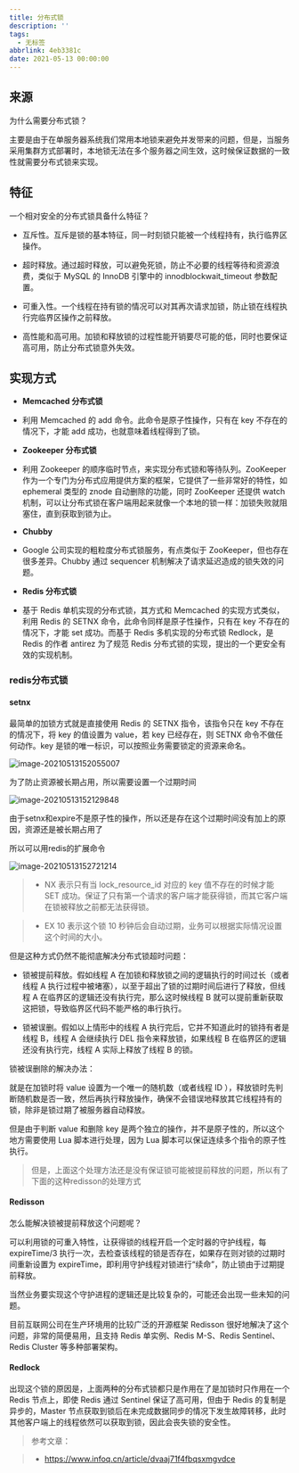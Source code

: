 ```yaml
---
title: 分布式锁
description: ''
tags:
  - 无标签
abbrlink: 4eb3381c
date: 2021-05-13 00:00:00
---
```

## 来源



为什么需要分布式锁？



主要是由于在单服务器系统我们常用本地锁来避免并发带来的问题，但是，当服务采用集群方式部署时，本地锁无法在多个服务器之间生效，这时候保证数据的一致性就需要分布式锁来实现。



## 特征



一个相对安全的分布式锁具备什么特征？



- 互斥性。互斥是锁的基本特征，同一时刻锁只能被一个线程持有，执行临界区操作。

- 超时释放。通过超时释放，可以避免死锁，防止不必要的线程等待和资源浪费，类似于 MySQL 的 InnoDB 引擎中的 innodblockwait_timeout 参数配置。

- 可重入性。一个线程在持有锁的情况可以对其再次请求加锁，防止锁在线程执行完临界区操作之前释放。

- 高性能和高可用。加锁和释放锁的过程性能开销要尽可能的低，同时也要保证高可用，防止分布式锁意外失效。



## 实现方式



- **Memcached 分布式锁**

- 利用 Memcached 的 add 命令。此命令是原子性操作，只有在 key 不存在的情况下，才能 add 成功，也就意味着线程得到了锁。

- **Zookeeper 分布式锁**

- 利用 Zookeeper 的顺序临时节点，来实现分布式锁和等待队列。ZooKeeper 作为一个专门为分布式应用提供方案的框架，它提供了一些非常好的特性，如 ephemeral 类型的 znode 自动删除的功能，同时 ZooKeeper 还提供 watch 机制，可以让分布式锁在客户端用起来就像一个本地的锁一样：加锁失败就阻塞住，直到获取到锁为止。

- **Chubby**

- Google 公司实现的粗粒度分布式锁服务，有点类似于 ZooKeeper，但也存在很多差异。Chubby 通过 sequencer 机制解决了请求延迟造成的锁失效的问题。

- **Redis 分布式锁**

- 基于 Redis 单机实现的分布式锁，其方式和 Memcached 的实现方式类似，利用 Redis 的 SETNX 命令，此命令同样是原子性操作，只有在 key 不存在的情况下，才能 set 成功。而基于 Redis 多机实现的分布式锁 Redlock，是 Redis 的作者 antirez 为了规范 Redis 分布式锁的实现，提出的一个更安全有效的实现机制。



### redis分布式锁



#### setnx



最简单的加锁方式就是直接使用 Redis 的 SETNX 指令，该指令只在 key 不存在的情况下，将 key 的值设置为 value，若 key 已经存在，则 SETNX 命令不做任何动作。key 是锁的唯一标识，可以按照业务需要锁定的资源来命名。



![image-20210513152055007](https://gitee.com/flow_disaster/blog-map-bed/raw/master/img/image-20210513152055007.png)



为了防止资源被长期占用，所以需要设置一个过期时间



![image-20210513152129848](https://gitee.com/flow_disaster/blog-map-bed/raw/master/img/image-20210513152129848.png)



由于setnx和expire不是原子性的操作，所以还是存在这个过期时间没有加上的原因，资源还是被长期占用了



所以可以用redis的扩展命令



![image-20210513152721214](https://gitee.com/flow_disaster/blog-map-bed/raw/master/img/image-20210513152721214.png)



> - NX 表示只有当 lock_resource_id 对应的 key 值不存在的时候才能 SET 成功。保证了只有第一个请求的客户端才能获得锁，而其它客户端在锁被释放之前都无法获得锁。

> - EX 10 表示这个锁 10 秒钟后会自动过期，业务可以根据实际情况设置这个时间的大小。



但是这种方式仍然不能彻底解决分布式锁超时问题：



- 锁被提前释放。假如线程 A 在加锁和释放锁之间的逻辑执行的时间过长（或者线程 A 执行过程中被堵塞），以至于超出了锁的过期时间后进行了释放，但线程 A 在临界区的逻辑还没有执行完，那么这时候线程 B 就可以提前重新获取这把锁，导致临界区代码不能严格的串行执行。

- 锁被误删。假如以上情形中的线程 A 执行完后，它并不知道此时的锁持有者是线程 B，线程 A 会继续执行 DEL 指令来释放锁，如果线程 B 在临界区的逻辑还没有执行完，线程 A 实际上释放了线程 B 的锁。



锁被误删除的解决办法：



就是在加锁时将 value 设置为一个唯一的随机数（或者线程 ID ），释放锁时先判断随机数是否一致，然后再执行释放操作，确保不会错误地释放其它线程持有的锁，除非是锁过期了被服务器自动释放。



但是由于判断 value 和删除 key 是两个独立的操作，并不是原子性的，所以这个地方需要使用 Lua 脚本进行处理，因为 Lua 脚本可以保证连续多个指令的原子性执行。



>但是，上面这个处理方法还是没有保证锁可能被提前释放的问题，所以有了下面的这种redisson的处理方式



#### **Redisson** 





怎么能解决锁被提前释放这个问题呢？



可以利用锁的可重入特性，让获得锁的线程开启一个定时器的守护线程，每 expireTime/3 执行一次，去检查该线程的锁是否存在，如果存在则对锁的过期时间重新设置为 expireTime，即利用守护线程对锁进行“续命”，防止锁由于过期提前释放。



当然业务要实现这个守护进程的逻辑还是比较复杂的，可能还会出现一些未知的问题。



目前互联网公司在生产环境用的比较广泛的开源框架 Redisson 很好地解决了这个问题，非常的简便易用，且支持 Redis 单实例、Redis M-S、Redis Sentinel、Redis Cluster 等多种部署架构。



#### Redlock



出现这个锁的原因是，上面两种的分布式锁都只是作用在了是加锁时只作用在一个 Redis 节点上，即使 Redis 通过 Sentinel 保证了高可用，但由于 Redis 的复制是异步的，Master 节点获取到锁后在未完成数据同步的情况下发生故障转移，此时其他客户端上的线程依然可以获取到锁，因此会丧失锁的安全性。







> 参考文章：

>

> - https://www.infoq.cn/article/dvaaj71f4fbqsxmgvdce